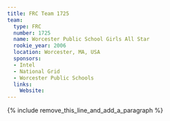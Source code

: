```yaml
---
title: FRC Team 1725
team:
  type: FRC
  number: 1725
  name: Worcester Public School Girls All Star
  rookie_year: 2006
  location: Worcester, MA, USA
  sponsors:
  - Intel
  - National Grid
  - Worcester Public Schools
  links:
    Website:
---
```


{% include remove_this_line_and_add_a_paragraph %}